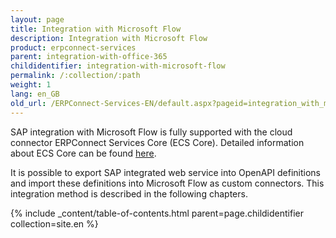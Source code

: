 ```yaml
---
layout: page
title: Integration with Microsoft Flow
description: Integration with Microsoft Flow
product: erpconnect-services
parent: integration-with-office-365
childidentifier: integration-with-microsoft-flow
permalink: /:collection/:path
weight: 1
lang: en_GB
old_url: /ERPConnect-Services-EN/default.aspx?pageid=integration_with_microsoft_flow
---
```


SAP integration with Microsoft Flow is fully supported with the cloud connector ERPConnect Services Core (ECS Core). Detailed information about ECS Core can be found [here](../../).

It is possible to export SAP integrated web service into OpenAPI definitions and import these definitions into Microsoft Flow as custom connectors. This integration method is described in the following chapters.   

{% include _content/table-of-contents.html parent=page.childidentifier collection=site.en %}